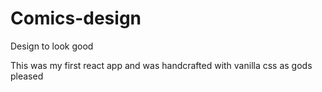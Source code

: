 # Comics-design
Design to look good

This was my first react app and was handcrafted with vanilla css as gods pleased
